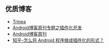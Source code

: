 ## 优质博客

- [Trinea](http://www.trinea.cn/)
- [Android博客周刊专题之插件化开发](http://www.androidblog.cn/index.php/Index/detail/id/16#)
- [Android博客周刊](http://www.androidblog.cn/)
- [知乎-怎么将 Android 程序做成插件化的形式？](https://www.zhihu.com/question/19981105)